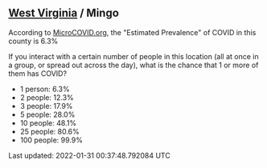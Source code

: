 
## [West Virginia](/united-states/west-virginia) / Mingo

According to [MicroCOVID.org](http://microcovid.org),
the "Estimated Prevalence" of COVID in this county is 6.3%

If you interact with a certain number of people in this location
(all at once in a group, or spread out across the day), what is the chance that
1 or more of them has COVID?

- 1 person: 6.3%
- 2 people: 12.3%
- 3 people: 17.9%
- 5 people: 28.0%
- 10 people: 48.1%
- 25 people: 80.6%
- 100 people: 99.9%

Last updated: 2022-01-31 00:37:48.792084 UTC
